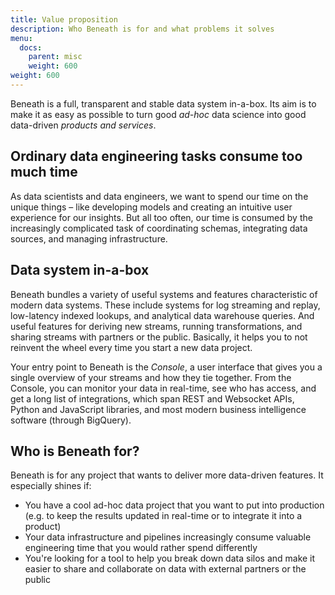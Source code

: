 ```yaml
---
title: Value proposition
description: Who Beneath is for and what problems it solves
menu:
  docs:
    parent: misc
    weight: 600
weight: 600
---
```


Beneath is a full, transparent and stable data system in-a-box. Its aim is to make it as easy as possible to turn good *ad-hoc* data science into good data-driven *products and services*.

## Ordinary data engineering tasks consume too much time

As data scientists and data engineers, we want to spend our time on the unique things – like developing models and creating an intuitive user experience for our insights. But all too often, our time is consumed by the increasingly complicated task of coordinating schemas, integrating data sources, and managing infrastructure.

## Data system in-a-box

Beneath bundles a variety of useful systems and features characteristic of modern data systems. These include systems for log streaming and replay, low-latency indexed lookups, and analytical data warehouse queries. And useful features for deriving new streams, running transformations, and sharing streams with partners or the public. Basically, it helps you to not reinvent the wheel every time you start a new data project.

Your entry point to Beneath is the *Console*, a user interface that gives you a single overview of your streams and how they tie together. From the Console, you can monitor your data in real-time, see who has access, and get a long list of integrations, which span REST and Websocket APIs, Python and JavaScript libraries, and most modern business intelligence software (through BigQuery).

## Who is Beneath for?

Beneath is for any project that wants to deliver more data-driven features. It especially shines if:

- You have a cool ad-hoc data project that you want to put into production (e.g. to keep the results updated in real-time or to integrate it into a product)
- Your data infrastructure and pipelines increasingly consume valuable engineering time that you would rather spend differently
- You're looking for a tool to help you break down data silos and make it easier to share and collaborate on data with external partners or the public
